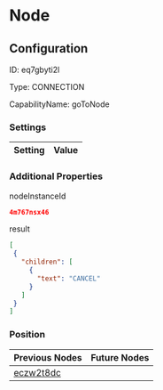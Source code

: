 # Node
## Configuration
ID:  eq7gbyti2l

Type: CONNECTION 

CapabilityName: goToNode

### Settings
| Setting | Value  |
| :------------------------ | ---------------------------------------- |
 




### Additional Properties
nodeInstanceId
 ```json 
4m767nsx46
```


result
 ```json 
[
  {
    "children": [
      {
        "text": "CANCEL"
      }
    ]
  }
]
```




### Position
| Previous Nodes | Future Nodes |
| :------------- | ------------ |
| [eczw2t8dc](./eczw2t8dc.md) |  |